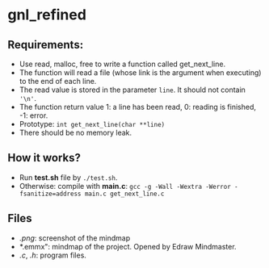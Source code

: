 # gnl_refined
## Requirements:
- Use read, malloc, free to write a function called get_next_line.
- The function will read a file (whose link is the argument when executing) to the end of each line.
- The read value is stored in the parameter `line`. It should not contain `'\n'`.
- The function return value 1: a line has been read, 0: reading is finished, -1: error.
- Prototype: `int get_next_line(char **line)`
- There should be no memory leak.
## How it works?
- Run **test.sh** file by `./test.sh`.
- Otherwise: compile with **main.c**: `gcc -g -Wall -Wextra -Werror -fsanitize=address main.c get_next_line.c`
## Files
- *.png*: screenshot of the mindmap
- *.emmx": mindmap of the project. Opened by Edraw Mindmaster.
- *.c*, *.h*: program files.

